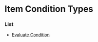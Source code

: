 # Item Condition Types


### List

 * [Evaluate Condition](item_condition_types/evaluate_condition.md)
